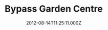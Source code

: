 ---
date: 2012-08-14T11:25:11.000Z
title: Bypass Garden Centre
latitude: 51.998582748940365
longitude: 1.0509169350648875
category: checkin
---